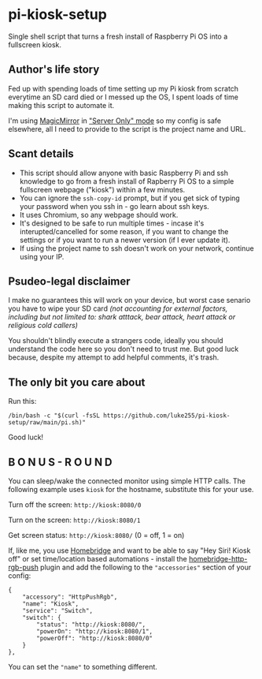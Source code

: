 # pi-kiosk-setup
Single shell script that turns a fresh install of Raspberry Pi OS into a fullscreen kiosk.

## Author's life story

Fed up with spending loads of time setting up my Pi kiosk from scratch everytime an SD card died or I messed up the OS, I spent loads of time making this script to automate it.

I'm using [MagicMirror](https://github.com/MichMich/MagicMirror) in ["Server Only" mode](https://docs.magicmirror.builders/getting-started/installation.html#server-only) so my config is safe elsewhere, all I need to provide to the script is the project name and URL.

## Scant details

- This script should allow anyone with basic Raspberry Pi and ssh knowledge to go from a fresh install of Rapberry Pi OS to a simple fullscreen webpage ("kiosk") within a few minutes.
- You can ignore the `ssh-copy-id` prompt, but if you get sick of typing your password when you ssh in - go learn about ssh keys.
- It uses Chromium, so any webpage should work.
- It's designed to be safe to run multiple times - incase it's interupted/cancelled for some reason, if you want to change the settings or if you want to run a newer version (if I ever update it).
- If using the project name to ssh doesn't work on your network, continue using your IP.

## Psudeo-legal disclaimer

I make no guarantees this will work on your device, but worst case senario you have to wipe your SD card *(not accounting for external factors, including but not limited to: shark atttack, bear attack, heart attack or religious cold callers)*

You shouldn't blindly execute a strangers code, ideally you should understand the code here so you don't need to trust me. But good luck because, despite my attempt to add helpful comments, it's trash.

## The only bit you care about

Run this:

```
/bin/bash -c "$(curl -fsSL https://github.com/luke255/pi-kiosk-setup/raw/main/pi.sh)"
```

Good luck!

## B O N U S - R O U N D

You can sleep/wake the connected monitor using simple HTTP calls. The following example uses `kiosk` for the hostname, substitute this for your use.

Turn off the screen: `http://kiosk:8080/0`

Turn on the screen: `http://kiosk:8080/1`

Get screen status: `http://kiosk:8080/` (0 = off, 1 = on)

If, like me, you use [Homebridge](https://github.com/homebridge/homebridge) and want to be able to say "Hey Siri! Kiosk off" or set time/location based automations - install the [homebridge-http-rgb-push](https://github.com/QuickSander/homebridge-http-rgb-push) plugin and add the following to the `"accessories"` section of your config:

```
{
    "accessory": "HttpPushRgb",
    "name": "Kiosk",
    "service": "Switch",
    "switch": {
        "status": "http://kiosk:8080/",
        "powerOn": "http://kiosk:8080/1",
        "powerOff": "http://kiosk:8080/0"
    }
},
```

You can set the `"name"` to something different.
